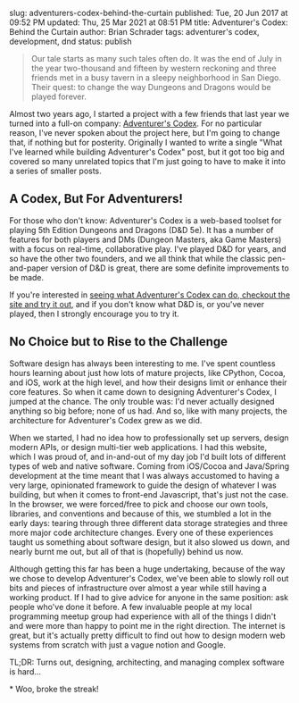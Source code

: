 slug: adventurers-codex-behind-the-curtain
published: Tue, 20 Jun 2017 at 09:52 PM
updated: Thu, 25 Mar 2021 at 08:51 PM
title: Adventurer's Codex: Behind the Curtain
author: Brian Schrader
tags: adventurer's codex, development, dnd
status: publish

> Our tale starts as many such tales often do. It was the end of July in the year two-thousand and fifteen by western reckoning and three friends met in a busy tavern in a sleepy neighborhood in San Diego. Their quest: to change the way Dungeons and Dragons would be played forever.

Almost two years ago, I started a project with a few friends that last year we turned into a full-on company: [Adventurer's Codex][ac-home]. For no particular reason, I've never spoken about the project here, but I'm going to change that, if nothing but for posterity. Originally I wanted to write a single "What I've learned while building Adventurer's Codex" post, but it got too big and covered so many unrelated topics that I'm just going to have to make it into a series of smaller posts.


## A Codex, But For Adventurers!

For those who don't know: Adventurer's Codex is a web-based toolset for playing 5th Edition Dungeons and Dragons (D&D 5e). It has a number of features for both players and DMs (Dungeon Masters, aka Game Masters) with a focus on real-time, collaborative play. I've played D&D for years, and so have the other two founders, and we all think that while the classic pen-and-paper version of D&D is great, there are some definite improvements to be made.

If you're interested in [seeing what Adventurer's Codex can do, checkout the site and try it out][ac-home], and if you don't know what D&D is, or you've never played, then I strongly encourage you to try it.


## No Choice but to Rise to the Challenge

Software design has always been interesting to me. I've spent countless hours learning about just how lots of mature projects, like CPython, Cocoa, and iOS, work at the high level, and how their designs limit or enhance their core features. So when it came down to designing Adventurer's Codex, I jumped at the chance. The only trouble was: I'd never actually designed anything so big before; none of us had. And so, like with many projects, the architecture for Adventurer's Codex grew as we did.

When we started, I had no idea how to professionally set up servers, design modern APIs, or design multi-tier web applications. I had this website, which I was proud of, and in-and-out of my day job I'd built lots of different types of web and native software. Coming from iOS/Cocoa and Java/Spring development at the time meant that I was always accustomed to having a very large, opinionated framework to guide the design of whatever I was building, but when it comes to front-end Javascript, that's just not the case. In the browser, we were forced/free to pick and choose our own tools, libraries, and conventions and because of this, we stumbled a lot in the early days: tearing through three different data storage strategies and three more major code architecture changes. Every one of these experiences taught us something about software design, but it also slowed us down, and nearly burnt me out, but all of that is (hopefully) behind us now.

Although getting this far has been a huge undertaking, because of the way we chose to develop Adventurer's Codex, we've been able to slowly roll out bits and pieces of infrastructure over almost a year while still having a working product. If I had to give advice for anyone in the same position: ask people who've done it before. A few invaluable people at my local programming meetup group had experience with all of the things I didn't and were more than happy to point me in the right direction. The internet is great, but it's actually pretty difficult to find out how to design modern web systems from scratch with just a vague notion and Google.

TL;DR: Turns out, designing, architecting, and managing complex software is hard...

<div class="footnote">
* Woo, broke the streak!
</div>


[ac-home]: //adventurerscodex.com/
